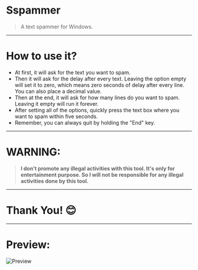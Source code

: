 # Sspammer
> A text spammer for Windows.
***
# How to use it?
* At first, it will ask for the text you want to spam.
* Then it will ask for the delay after every text. Leaving the option empty will set it to zero, which means zero seconds of delay after every line. You can also place a decimal value.
* Then at the end, it will ask for how many lines do you want to spam. Leaving it empty will run it forever.
* After setting all of the options, quickly press the text box where you want to spam within five seconds.
* Remember, you can always quit by holding the "End" key.
***
# WARNING: 
> **I don't promote any illegal activities with this tool. It's only for entertainment purpose. So I will not be responsible for any illegal activities done by this tool.**
***
# Thank You! 😊
***
# Preview:
![Preview](https://user-images.githubusercontent.com/73626726/114920338-270f9300-9e4b-11eb-9352-7300954f77f3.PNG)

